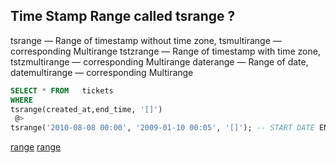 ## Time Stamp Range called tsrange ?

tsrange — Range of timestamp without time zone, tsmultirange — corresponding Multirange
tstzrange — Range of timestamp with time zone, tstzmultirange — corresponding Multirange
daterange — Range of date, datemultirange — corresponding Multirange

```SQL
SELECT * FROM   tickets
WHERE
tsrange(created_at,end_time, '[]')
 @>
tsrange('2010-08-08 00:00', '2009-01-10 00:05', '[]'); -- START DATE END DATE

```

[range](https://stackoverflow.com/questions/43502687/tsrange-calculating-the-difference-between-two-ranges)
[range](https://www.postgresql.org/docs/current/rangetypes.html)
